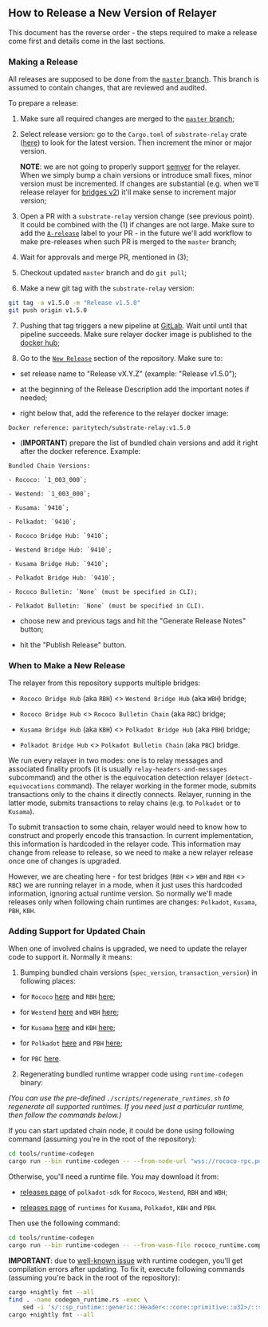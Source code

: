 ## How to Release a New Version of Relayer

This document has the reverse order - the steps required to make a release
come first and details come in the last sections.

### Making a Release

All releases are supposed to be done from the
[`master` branch](https://github.com/paritytech/parity-bridges-common/tree/master).
This branch is assumed to contain changes, that are reviewed and audited.

To prepare a release:

1. Make sure all required changes are merged to the
  [`master` branch](https://github.com/paritytech/parity-bridges-common/tree/master);

2. Select release version: go to the `Cargo.toml` of `substrate-relay` crate
  ([here](https://github.com/paritytech/parity-bridges-common/blob/master/relays/bin-substrate/Cargo.toml#L3))
  to look for the latest version. Then increment the minor or major version.

    **NOTE**: we are not going to properly support [semver](https://semver.org)
    for the relayer. When we simply bump a chain versions or introduce small fixes,
    minor version must be incremented. If changes are substantial (e.g. when
    we'll release relayer for [bridges v2](https://github.com/paritytech/parity-bridges-common/milestone/17))
    it'll make sense to increment major version;

3. Open a PR with a `substrate-relay` version change (see previous point).
  It could be combined with the (1) if changes are not large. Make sure to
  add the [`A-release`](https://github.com/paritytech/parity-bridges-common/labels/A-release)
  label to your PR - in the future we'll add workflow to make pre-releases
  when such PR is merged to the `master` branch;

4. Wait for approvals and merge PR, mentioned in (3);

5. Checkout updated `master` branch and do `git pull`;

6. Make a new git tag with the `substrate-relay` version:
```sh
git tag -a v1.5.0 -m "Release v1.5.0"
git push origin v1.5.0
```

7. Pushing that tag triggers a new pipeline at
  [GitLab](https://gitlab.parity.io/parity/mirrors/parity-bridges-common/-/pipelines).
  Wait until until that pipeline succeeds. Make sure relayer docker image is published
  to the [docker hub](https://hub.docker.com/r/paritytech/substrate-relay/tags);

8. Go to the [`New Release`](https://github.com/paritytech/parity-bridges-common/releases/new)
  section of the repository. Make sure to:

  - set release name to "Release vX.Y.Z" (example: "Release v1.5.0");

  - at the beginning of the Release Description add the important notes if needed;

  - right below that, add the reference to the relayer docker image:
```
Docker reference: paritytech/substrate-relay:v1.5.0
```

  - (**IMPORTANT**) prepare the list of bundled chain versions and add it right after the
    docker reference. Example:
```
Bundled Chain Versions:

- Rococo: `1_003_000`;

- Westend: `1_003_000`;

- Kusama: `9410`;

- Polkadot: `9410`;

- Rococo Bridge Hub: `9410`;

- Westend Bridge Hub: `9410`;

- Kusama Bridge Hub: `9410`;

- Polkadot Bridge Hub: `9410`;

- Rococo Bulletin: `None` (must be specified in CLI);

- Polkadot Bulletin: `None` (must be specified in CLI).
```

  - choose new and previous tags and hit the "Generate Release Notes" button;

  - hit the "Publish Release" button.

### When to Make a New Release

The relayer from this repository supports multiple bridges:

- `Rococo Bridge Hub` (aka `RBH`) <> `Westend Bridge Hub` (aka `WBH`) bridge;

- `Rococo Bridge Hub` <> `Rococo Bulletin Chain` (aka `RBC`) bridge;

- `Kusama Bridge Hub` (aka `KBH`) <> `Polkadot Bridge Hub` (aka `PBH`) bridge;

- `Polkadot Bridge Hub` <> `Polkadot Bulletin Chain` (aka `PBC`) bridge.

We run every relayer in two modes: one is to relay messages and associated finality
proofs (it is usually `relay-headers-and-messages` subcommand) and the other is
the equivocation detection relayer (`detect-equivocations` command). The relayer
working in the former mode, submits transactions only to the chains it directly connects.
Relayer, running in the latter mode, submits transactions to relay chains (e.g. to
`Polkadot` or to `Kusama`).

To submit transaction to some chain, relayer would need to know how to construct and
properly encode this transaction. In current implementation, this information is
hardcoded in the relayer code. This information may change from release to release,
so we need to make a new relayer release once one of changes is upgraded.

However, we are cheating here - for test bridges (`RBH` <> `WBH` and `RBH` <> `RBC`)
we are running relayer in a mode, when it just uses this hardcoded information,
ignoring actual runtime version. So normally we'll made releases only when following
chain runtimes are changes: `Polkadot`, `Kusama`, `PBH`, `KBH`.

### Adding Support for Updated Chain

When one of involved chains is upgraded, we need to update the relayer code to
support it. Normally it means:

1. Bumping bundled chain versions (`spec_version`, `transaction_version`) in following places:

- for `Rococo` [here](https://github.com/paritytech/parity-bridges-common/blob/master/relay-clients/client-rococo/src/lib.rs) and `RBH` [here](https://github.com/paritytech/parity-bridges-common/blob/master/relay-clients/client-bridge-hub-rococo/src/lib.rs);

- for `Westend` [here](https://github.com/paritytech/parity-bridges-common/blob/master/relay-clients/client-westend/src/lib.rs) and `WBH` [here](https://github.com/paritytech/parity-bridges-common/blob/master/relay-clients/client-bridge-hub-westend/src/lib.rs);

- for `Kusama` [here](https://github.com/paritytech/parity-bridges-common/blob/master/relay-clients/client-kusama/src/lib.rs) and `KBH` [here](https://github.com/paritytech/parity-bridges-common/blob/master/relay-clients/client-bridge-hub-kusama/src/lib.rs);

- for `Polkadot` [here](https://github.com/paritytech/parity-bridges-common/blob/master/relay-clients/client-polkadot/src/lib.rs) and `PBH` [here](https://github.com/paritytech/parity-bridges-common/blob/master/relay-clients/client-bridge-hub-polkadot/src/lib.rs);

- for `PBC` [here](https://github.com/paritytech/parity-bridges-common/blob/master/relay-clients/client-polkadot-bulletin/src/lib.rs).

2. Regenerating bundled runtime wrapper code using `runtime-codegen` binary:

_(You can use the pre-defined `./scripts/regenerate_runtimes.sh` to regenerate all supported runtimes. If you need just a particular runtime, then follow the commands below.)_

If you can start updated chain node, it could be done using following command
(assuming you're in the root of the repository):
```sh
cd tools/runtime-codegen
cargo run --bin runtime-codegen -- --from-node-url "wss://rococo-rpc.polkadot.io:443" > ../../relay-clients/client-rococo/src/codegen_runtime.rs
```

Otherwise, you'll need a runtime file. You may download it from:

- [releases page](https://github.com/paritytech/polkadot-sdk/releases) of `polkadot-sdk`
  for `Rococo`, `Westend`, `RBH` and `WBH`;

- [releases page](https://github.com/polkadot-fellows/runtimes/releases) of `runtimes`
  for `Kusama`, `Polkadot`, `KBH` and `PBH`.

Then use the following command:
```sh
cd tools/runtime-codegen
cargo run --bin runtime-codegen -- --from-wasm-file rococo_runtime.compact.compressed.wasm > ../../relays/client-rococo/src/codegen_runtime.rs
```

**IMPORTANT**: due to [well-known issue](https://github.com/paritytech/parity-bridges-common/issues/2669)
with runtime codegen, you'll get compilation errors after updating.
To fix it, execute following commands
(assuming you're back in the root of the repository):
```sh
cargo +nightly fmt --all
find . -name codegen_runtime.rs -exec \
    sed -i 's/::sp_runtime::generic::Header<::core::primitive::u32>/::sp_runtime::generic::Header<::core::primitive::u32, ::sp_runtime::traits::BlakeTwo256>/g' {} +
cargo +nightly fmt --all
```
